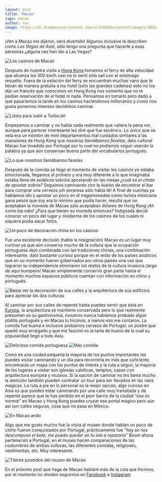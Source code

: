 ```yaml
---
layout: post
title: "Macao"
tags: macao
author: rox
image: https://dl.dropboxusercontent.com/u/1610385/content/images/2016/02/IMG_4210.JPG
---
```


¡Ven a Macao me dijeron, será divertido! Algunos inclusive la describen como *Las Vegas de Asia*, sólo tengo una pregunta que hacerle a esas personas ¿alguna vez han ido a Las Vegas?

![Los casinos de Macao](https://dl.dropboxusercontent.com/u/1610385/content/images/2016/02/IMG_4183.JPG)

Después de nuestra visita a [Hong Kong](/tag/hong-kong) tomamos el ferry de alta velocidad que alcanza los 300 km/h casi no lo sentí sólo salí con el estómago revuelto. Fuera de la estación del ferry se encuentran muchas vans que te llevan de manera gratuita a los hotel (sólo las grandes cadenas) esto no los dijo un francés que conocimos en Hong Kong nos comentó que no te pedían reservación de el hotel ni nada. Pensamos en tomarlo pero dado a que pasaríamos la tarde en los casinos haciéndonos millonarios y como nos gusta ponernos intensos decidimos caminar.

![Listos para subir a  TurboJet](https://dl.dropboxusercontent.com/u/1610385/content/images/2016/02/IMG_4166.JPG)

Empezamos a caminar y no había nada realmente que valiera la pena  ver, aunque para parecer interesante les diré que fue escénico. Lo único que se veía era un montón de mini departamentos mal cuidados similares a las mansiones de Hong Kong que *nosotros llamábamos favelas*, dato cultural Macao fue invadido por Portugal por lo cual no podíamos seguir usando la palabra ya que aún conservan buena parte del vocabularios portugués.

![Lo que nosotros llamábamos favelas](https://dl.dropboxusercontent.com/u/1610385/content/images/2016/02/IMG_4304.JPG)
 
Después de la comida se llegó el momento de visitar los casinos yo estaba emocionada, llegamos al primero y era muy diferente a lo que imaginaba estaba llena de asiáticos sobrios apostando en las mesas *¿cuál es el chiste de apostar sobrio?* Seguimos caminando con la ilusión de encontrar el bar para comprar una cerveza  ¡oh sorpresa sólo había té! 
A final de cuentas ya habíamos ido y apostar un poco en el *tragamonedas* como turista mexicana gana pesos que soy era lo mínimo que podía hacer, resulta que no aceptaban la moneda de Macao sólo aceptaban dólares de Hong Kong ¡Ah como los odio! ¿Para que tienen su moneda entonces? Indignada decidí conocer un poco del lugar y olvidarme de los casinos de los cuales ni siquiera podía sacar fotos.

![Un poco de decoración china en los casinos](https://dl.dropboxusercontent.com/u/1610385/content/images/2016/02/IMG_4332.JPG)

Fue una excelente decisión (habla la resignación) Macao es un lugar muy curioso ya que aún conserva mucho de la cultura que la ocupación portuguesa dejó  combinada con las tradiciones chinas, una combinación interesante, dato bastante curioso porque en el resto de los países asiáticos que en su momento fueron gobernados por otros países una vez que lograron su independencia eliminaron los restos de la cultura invasora ¡largo de aquí europeos! Macao simplemente conservó gran parte hasta el momento muchos espacios públicos cuentan con información en chino y portugués.

![Basta ver la decoración de sus calles y la arquitectura de sus edificios para apreciar las dos culturas](https://dl.dropboxusercontent.com/u/1610385/content/images/2016/02/IMG_4265.JPG)

Al caminar por sus calles de repente hasta puedes sentir que esta en [Europa](/tag/europa), la arquitectura se mantiene conservada pero lo que realmente presumen es su gastronomía, nosotros nunca habíamos probado algún platillo portugués y en Macao lo hicimos, a menos eso me contaron. La comida fue buena e inclusive probamos cerveza de Portugal, un postre que quedó muy arraigado y que me fascinó es la tarta de huevo de la cual su popularidad llegó a todo Asia.

![Deliciosa comida portuguesa](https://dl.dropboxusercontent.com/u/1610385/content/images/2016/02/IMG_4343.JPG)
![Más comida](https://dl.dropboxusercontent.com/u/1610385/content/images/2016/02/IMG_4344.JPG)

Como es una ciudad pequeña la mayoría de los puntos importantes los puedes visitar caminando y un día para recorrerla es más que suficiente, encontrarás un mapa con los puntos de interés y la ruta a seguir, la mayoría de los lugares a visitar son iglesias católicas, templos, casas con arquitectura europea y museos. Si la opción de caminar no les llama mucho la atención también pueden contratar un tour para ser llevados en las vans mágicas. La ruta a pie en lo personal es la mejor opción, algo curioso en Asia es que puedes estar caminando por una calle muy transitada y de repente parece que te has perdido en el peor barrio de la ciudad *“eso es normal”* en Macao y Hong Kong puedes cruzar ese portal mágico pero aún así son calles seguras, cosa que no pasa en México.

![En Macao ando](https://dl.dropboxusercontent.com/u/1610385/content/images/2016/02/IMG_4277.JPG)

Algo que me gusto mucho fue la visita al museo donde hablan un poco de cómo fueron conquistados por Portugal, prácticamente fue *“hey se nos descompuso el bote, me puedo quedar en tu isla a repararlo”* Boom ahora pertenecen a Portugal, en el museo  hacen comparaciones de las costumbres de ambas culturas, las diferentes comidas, religiones, vestimentas, etc. Muy interesante. 

![Títeres poseídos del museo de Macao](https://dl.dropboxusercontent.com/u/1610385/content/images/2016/02/IMG_4393.JPG)

En el próximo post que haga de Macao hablaré más de la ruta que hicimos, por el momento no olviden seguirnos en [Facebook](https://www.facebook.com/Tamalesconpasaporte/?ref=bookmarks) e [Instagram](https://www.instagram.com/tamales_con_pasaporte/)
